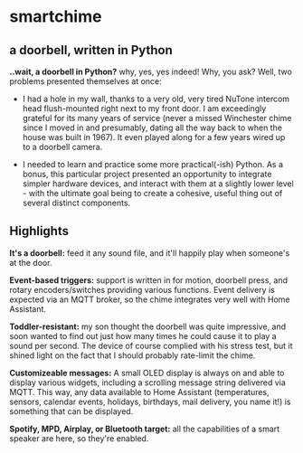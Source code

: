 # smartchime
## a doorbell, written in Python

**..wait, a doorbell in Python?**
why, yes, yes indeed! Why, you ask? Well, two problems presented themselves at once:
- I had a hole in my wall, thanks to a very old, very tired NuTone intercom head flush-mounted right next to my front door. I am exceedingly grateful for its many years of service (never a missed Winchester chime since I moved in and presumably, dating all the way back to when the house was built in 1967). It even played along for a few years wired up to a doorbell camera. 

- I needed to learn and practice some more practical(-ish) Python. As a bonus, this particular project presented an opportunity to integrate simpler hardware devices, and interact with them at a slightly lower level - with the ultimate goal being to create a cohesive, useful thing out of several distinct components.

## Highlights

**It's a doorbell:** feed it any sound file, and it'll happily play when someone's at the door. 

**Event-based triggers:** support is written in for motion, doorbell press, and rotary encoders/switches providing various functions. Event delivery is expected via an MQTT broker, so the chime integrates very well with Home Assistant.

**Toddler-resistant:** my son thought the doorbell was quite impressive, and soon wanted to find out just how many times he could cause it to play a sound per second. The device of course complied with his stress test, but it shined light on the fact that I should probably rate-limit the chime.

**Customizeable messages:** A small OLED display is always on and able to display various widgets, including a scrolling message string delivered via MQTT. This way, any data available to Home Assistant (temperatures, sensors, calendar events, holidays, birthdays, mail delivery, you name it!) is something that can be displayed.

**Spotify, MPD, Airplay, or Bluetooth target:** all the capabilities of a smart speaker are here, so they're enabled.